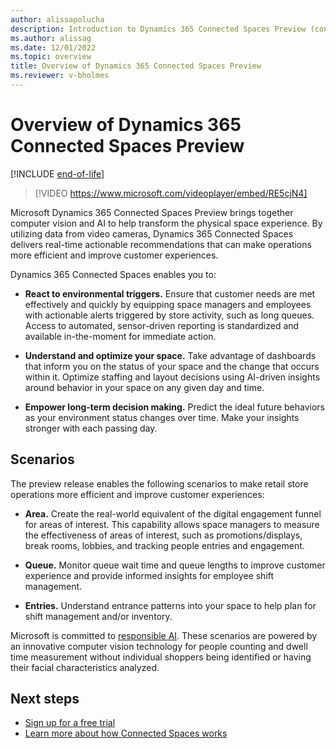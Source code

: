 ```yaml
---
author: alissapolucha
description: Introduction to Dynamics 365 Connected Spaces Preview (contains video)
ms.author: alissag
ms.date: 12/01/2022
ms.topic: overview
title: Overview of Dynamics 365 Connected Spaces Preview
ms.reviewer: v-bholmes
---
```


# Overview of Dynamics 365 Connected Spaces Preview

[!INCLUDE [end-of-life](includes/end-of-life.md)]

> [!VIDEO https://www.microsoft.com/videoplayer/embed/RE5cjN4]

Microsoft Dynamics 365 Connected Spaces Preview brings together computer vision and AI to help transform the physical space experience. By utilizing data from video cameras, Dynamics 365 Connected Spaces delivers real-time actionable recommendations that can make operations more efficient and improve customer experiences.

Dynamics 365 Connected Spaces enables you to:

- **React to environmental triggers.** Ensure that customer needs are met effectively and quickly by equipping space managers and employees with actionable alerts triggered by store activity, such as long queues. Access to automated, sensor-driven reporting is standardized and available in-the-moment for immediate action.

- **Understand and optimize your space.** Take advantage of dashboards that inform you on the status of your space and the change that occurs within it. Optimize staffing and layout decisions using AI-driven insights around behavior in your space on any given day and time.

- **Empower long-term decision making.** Predict the ideal future behaviors as your environment status changes over time. Make your insights stronger with each passing day.

## Scenarios

The preview release enables the following scenarios to make retail store operations more efficient and improve customer experiences:

- **Area.** Create the real-world equivalent of the digital engagement funnel for areas of interest. This capability allows space managers to measure the effectiveness of areas of interest, such as promotions/displays, break rooms, lobbies, and tracking people entries and engagement.  

- **Queue.** Monitor queue wait time and queue lengths to improve customer experience and provide informed insights for employee shift management.

- **Entries.** Understand entrance patterns into your space to help plan for shift management and/or inventory. 

Microsoft is committed to [responsible AI](https://www.microsoft.com/ai/responsible-ai?activetab=pivot1%3aprimaryr6). These scenarios are powered by an innovative computer vision technology for people counting and dwell time measurement without individual shoppers being identified or having their facial characteristics analyzed.   

## Next steps

- [Sign up for a free trial](/dynamics365/connected-spaces/)
- [Learn more about how Connected Spaces works](how-cs-works.md)